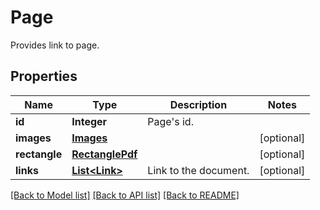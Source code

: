 
# Page
Provides link to page.

## Properties
Name | Type | Description | Notes
------------ | ------------- | ------------- | -------------
**id** | **Integer** | Page's id. | 
**images** | [**Images**](Images.md) |  | [optional]
**rectangle** | [**RectanglePdf**](RectanglePdf.md) |  | [optional]
**links** | [**List&lt;Link&gt;**](Link.md) | Link to the document. | [optional]


[[Back to Model list]](../../README.md#documentation-for-models) [[Back to API list]](../../README.md#documentation-for-api-endpoints) [[Back to README]](../../README.md)


